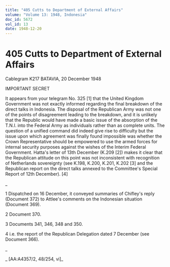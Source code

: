 ```yaml
---
title: "405 Cutts to Department of External Affairs"
volume: "Volume 13: 1948, Indonesia"
doc_id: 5672
vol_id: 13
date: 1948-12-20
---
```


# 405 Cutts to Department of External Affairs

Cablegram K217 BATAVIA, 20 December 1948

IMPORTANT SECRET

It appears from your telegram No. 325 [1] that the United Kingdom Government was not exactly informed regarding the final breakdown of the direct talks in Indonesia. The disposal of the Republican Army was not one of the points of disagreement leading to the breakdown, and it is unlikely that the Republic would have made a basic issue of the absorption of the T.N.I. into the Federal Army as individuals rather than as complete units. The question of a unified command did indeed give rise to difficulty but the issue upon which agreement was finally found impossible was whether the Crown Representative should be empowered to use the armed forces for internal security purposes against the wishes of the Interim Federal Government. Hatta's letter of 13th December (K.209 [2]) makes it clear that the Republican attitude on this point was not inconsistent with recognition of Netherlands sovereignty (see K.198, K.200, K.201, K.202 [3] and the Republican report on the direct talks annexed to the Committee's Special Report of 12th December). [4]

_

1 Dispatched on 16 December, it conveyed summaries of Chifley's reply (Document 372) to Attlee's comments on the Indonesian situation (Document 369).

2 Document 370.

3 Documents 341, 346, 348 and 350.

4 i.e. the report of the Republican Delegation dated 7 December (see Document 366).

_

_ [AA:A4357/2, 48/254, vi]_
